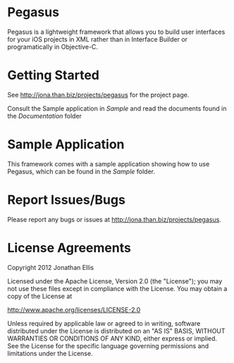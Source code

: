 # Pegasus

Pegasus is a lightweight framework that allows you to build user interfaces for your iOS projects in XML rather than in Interface Builder or programatically in Objective-C.

# Getting Started

See http://jona.than.biz/projects/pegasus for the project page.

Consult the Sample application in *Sample* and read the documents found in the *Documentation* folder

# Sample Application

This framework comes with a sample application showing how to use Pegasus, which can be found in the *Sample* folder.

# Report Issues/Bugs

Please report any bugs or issues at http://jona.than.biz/projects/pegasus.

# License Agreements

Copyright 2012 Jonathan Ellis

Licensed under the Apache License, Version 2.0 (the "License");
you may not use these files except in compliance with the License.
You may obtain a copy of the License at

http://www.apache.org/licenses/LICENSE-2.0

Unless required by applicable law or agreed to in writing, software
distributed under the License is distributed on an "AS IS" BASIS,
WITHOUT WARRANTIES OR CONDITIONS OF ANY KIND, either express or implied.
See the License for the specific language governing permissions and
limitations under the License.